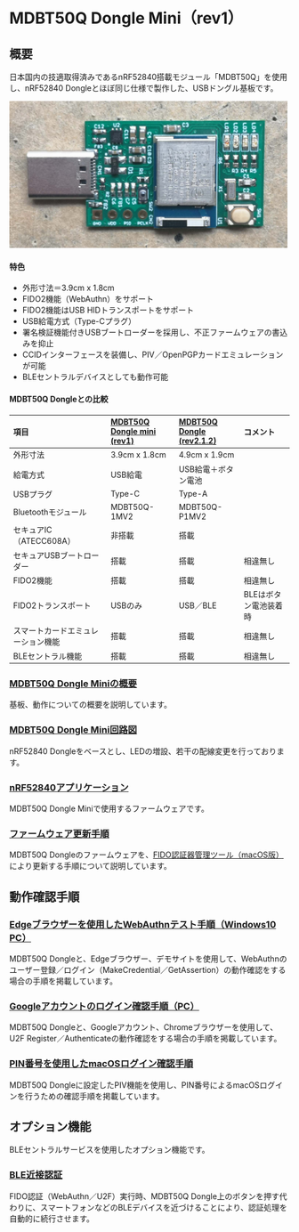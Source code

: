 # MDBT50Q Dongle Mini（rev1）

## 概要

日本国内の技適取得済みであるnRF52840搭載モジュール「MDBT50Q」を使用し、nRF52840 Dongleとほぼ同じ仕様で製作した、USBドングル基板です。

<img src="../../FIDO2Device/MDBT50Q_Dongle_mini/pcb_rev1/assets01/0003.jpg" width="500">

#### 特色
- 外形寸法＝3.9cm x 1.8cm
- FIDO2機能（WebAuthn）をサポート
- FIDO2機能はUSB HIDトランスポートをサポート
- USB給電方式（Type-Cプラグ）
- 署名検証機能付きUSBブートローダーを採用し、不正ファームウェアの書込みを抑止
- CCIDインターフェースを装備し、PIV／OpenPGPカードエミュレーションが可能
- BLEセントラルデバイスとしても動作可能

#### MDBT50Q Dongleとの比較

|項目|[MDBT50Q Dongle mini<br>(rev1)](../../FIDO2Device/MDBT50Q_Dongle_mini/pcb_rev1/README.md)|[MDBT50Q Dongle<br>(rev2.1.2)](../../FIDO2Device/MDBT50Q_Dongle/pcb_rev2_1_2/README.md)|コメント|
|:---|:---|:---|:---|
|外形寸法|3.9cm x 1.8cm|4.9cm x 1.9cm||
|給電方式|USB給電|USB給電＋ボタン電池||
|USBプラグ|Type-C|Type-A||
|Bluetoothモジュール|MDBT50Q-1MV2|MDBT50Q-P1MV2||
|セキュアIC（ATECC608A）|非搭載|搭載||
|セキュアUSBブートローダー|搭載|搭載|相違無し|
|FIDO2機能|搭載|搭載|相違無し|
|FIDO2トランスポート|USBのみ|USB／BLE|BLEはボタン電池装着時|
|スマートカードエミュレーション機能|搭載|搭載|相違無し|
|BLEセントラル機能|搭載|搭載|相違無し|

### [MDBT50Q Dongle Miniの概要](../../FIDO2Device/MDBT50Q_Dongle_mini/pcb_rev1/README.md)

基板、動作についての概要を説明しています。

### [MDBT50Q Dongle Mini回路図](../../FIDO2Device/MDBT50Q_Dongle_mini/pcb_rev1/SECDONGL_001.pdf)

nRF52840 Dongleをベースとし、LEDの増設、若干の配線変更を行っております。

### [nRF52840アプリケーション](../../nRF52840_app/README.md)

MDBT50Q Dongle Miniで使用するファームウェアです。

### [ファームウェア更新手順](../../MaintenanceTool/macOSApp/UPDATEFIRMWARE.md)

MDBT50Q Dongleのファームウェアを、[FIDO認証器管理ツール（macOS版）](../../MaintenanceTool/macOSApp)により更新する手順について説明しています。

## 動作確認手順

### [Edgeブラウザーを使用したWebAuthnテスト手順（Windows10 PC）](../../FIDO2Device/MDBT50Q_Dongle/WEBAUTHNTEST.md)

MDBT50Q Dongleと、Edgeブラウザー、デモサイトを使用して、WebAuthnのユーザー登録／ログイン（MakeCredential／GetAssertion）の動作確認をする場合の手順を掲載しています。

### [Googleアカウントのログイン確認手順（PC）](../../FIDO2Device/MDBT50Q_Dongle/PCCHROME.md)

MDBT50Q Dongleと、Googleアカウント、Chromeブラウザーを使用して、U2F Register／Authenticateの動作確認をする場合の手順を掲載しています。

### [PIN番号を使用したmacOSログイン確認手順](../../CCID/PIV/PIVPINLOGIN.md)

MDBT50Q Dongleに設定したPIV機能を使用し、PIN番号によるmacOSログインを行うための確認手順を掲載しています。

## オプション機能

BLEセントラルサービスを使用したオプション機能です。

### [BLE近接認証](../../FIDO2Device/MDBT50Q_Dongle/BLEDAUTH.md)

FIDO認証（WebAuthn／U2F）実行時、MDBT50Q Dongle上のボタンを押す代わりに、スマートフォンなどのBLEデバイスを近づけることにより、認証処理を自動的に続行させます。
